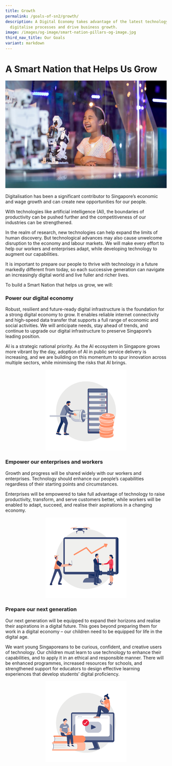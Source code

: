```yaml
---
title: Growth
permalink: /goals-of-sn2/growth/
description: A Digital Economy takes advantage of the latest technology to
  digitalise processes and drive business growth.
image: /images/og-image/smart-nation-pillars-og-image.jpg
third_nav_title: Our Goals
variant: markdown
---
```

# A Smart Nation that Helps Us Grow

![Growth](/images/community/playscape/playscape_23.jpeg)

Digitalisation has been a significant contributor to Singapore’s economic and wage growth and can create new opportunities for our people.

With technologies like artificial intelligence (AI), the boundaries of productivity can be pushed further and the competitiveness of our industries can be strengthened.

In the realm of research, new technologies can help expand the limits of human discovery. But technological advances may also cause unwelcome disruption to the economy and labour markets. We will make every effort to help our workers and enterprises adapt, while developing technology to augment our capabilities.

It is important to prepare our people to thrive with technology in a future markedly different from today, so each successive generation can navigate an increasingly digital world and live fuller and richer lives.

To build a Smart Nation that helps us grow, we will:

### Power our digital economy

Robust, resilient and future-ready digital infrastructure is the foundation for a strong digital economy to grow. It enables reliable internet connectivity and high-speed data transfer that supports a full range of economic and social activities. We will anticipate needs, stay ahead of trends, and continue to upgrade our digital infrastructure to preserve Singapore’s leading position.

AI is a strategic national priority. As the AI ecosystem in Singapore grows more vibrant by the day, adoption of AI in public service delivery is increasing, and we are building on this momentum to spur innovation across multiple sectors, while minimising the risks that AI brings.

<center><div style="width:50%"><img src="/images/Goals/goals_growth_01.png" alt="Power our digital economy"></div></center>

### Empower our enterprises and workers

Growth and progress will be shared widely with our workers and enterprises. Technology should enhance our people’s capabilities regardless of their starting points and circumstances.

Enterprises will be empowered to take full advantage of technology to raise productivity, transform, and serve customers better, while&nbsp;workers will be enabled to adapt, succeed, and realise their aspirations in a changing economy.

<center><div style="width:50%"><img src="/images/Goals/goals_growth_02.png" alt="Empower our enterprises and workers"></div></center>

### Prepare our next generation

Our next generation will be equipped to expand their horizons and realise their aspirations in a digital future. This goes beyond preparing them for work in a digital economy – our children need to be equipped for life in the digital age.

We want young Singaporeans to be curious, confident, and creative users of technology. Our children must learn to use technology to enhance their capabilities, and to apply it in an ethical and responsible manner. There will be enhanced programmes, increased resources for schools, and strengthened support for educators&nbsp;to design effective learning experiences that develop students’ digital&nbsp;proficiency.

<center><div style="width:50%"><img src="/images/Goals/goals_growth_03.png" alt="Prepare our next generation"></div></center>